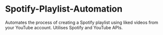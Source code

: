 # Spotify-Playlist-Automation
Automates the process of creating a Spotify playlist using liked videos from your YouTube account.
Utilises Spotify and YouTube APIs.
